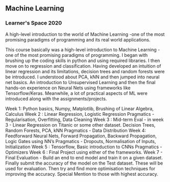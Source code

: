 ## Machine Learning
### Learner's Space 2020

A high-level introduction to the world of Machine Learning -one of the most promising paradigms of programming and its real world applications.

This course basically was a high-level introduction to Machine Learning - one of the most promising paradigms of programming. I began with brushing up the
coding skills in python and using required libraries. I then move on to regression and classification. Having developed an intuition of linear regression and 
its limitations, decision trees and random forests were be introduced. I understood about PCA, kNN and then jumped into neural net basics. 
An introduction to Unsupervised Learning and then the final hands-on experience on Neural Nets using frameworks like Tensorflow/Keras.
Meanwhile, a lot of practical aspects of ML were introduced along with the assignments/projects.

Week 1:
Python basics, Numpy, Matplotlib, Brushing of Linear Algebra, Calculus
Week 2 :
Linear Regression, Logistic Regression
Pragmatics - Regularisation, Overfitting, Data Cleaning
Week 3 :
Mid-term Eval - in week 3 - Linear Regression on Titanic or some other dataset.
Decision Trees, Random Forests, PCA, kNN
Pragmatics - Data Distribution
Week 4:
Feedforward Neural Nets, Forward Propagation, Backward Propagation, Logic Gates using NN’s
Pragmatics - Dropouts, Normalisation of Inputs, Initialization
Week 5 :
Tensorflow, Basic introduction to CNNs
Pragmatics - Optimizers
Week 6 :
Final Project using either of the frameworks.
Week 7 -
Final Evaluation - Build an end to end model and train it on a given dataset. Finally submit the accuracy of the model on the Test dataset. 
These will be used for evaluation. Then try and find more optimisation techniques for improving the accuracy. Special Mention to those with highest accuracy. 
